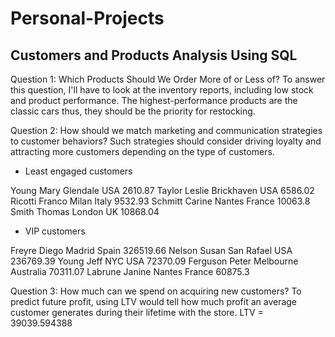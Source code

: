# Personal-Projects

## Customers and Products Analysis Using SQL

Question 1: Which Products Should We Order More of or Less of?
To answer this question, I'll have to look at the inventory reports, including low stock and product performance. 
The highest-performance products are the classic cars thus, they should be the priority for restocking. 

Question 2: How should we match marketing and communication strategies to customer behaviors?
Such strategies should consider driving loyalty and attracting more customers depending on the type of customers. 

* Least engaged customers

Young	  Mary	  Glendale	 USA	  2610.87
Taylor  Leslie	Brickhaven USA	  6586.02
Ricotti	Franco	Milan	     Italy	9532.93
Schmitt	Carine 	Nantes	   France	10063.8
Smith	  Thomas 	London     UK	    10868.04

* VIP customers

Freyre	 Diego 	Madrid	   Spain	    326519.66
Nelson	 Susan	San Rafael USA	      236769.39
Young	   Jeff	  NYC	       USA	      72370.09
Ferguson Peter	Melbourne	 Australia	70311.07
Labrune	 Janine Nantes	   France	    60875.3 

Question 3: How much can we spend on acquiring new customers?
To predict future profit, using LTV would tell how much profit an average customer generates during their lifetime with the store. 
LTV = 39039.594388
